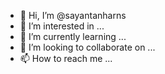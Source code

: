 - 👋 Hi, I’m @sayantanharns
- 👀 I’m interested in ...
- 🌱 I’m currently learning ...
- 💞️ I’m looking to collaborate on ...
- 📫 How to reach me ...

<!---
sayantanharns/sayantanharns is a ✨ special ✨ repository because its `README.md` (this file) appears on your GitHub profile.
You can click the Preview link to take a look at your changes.
--->
